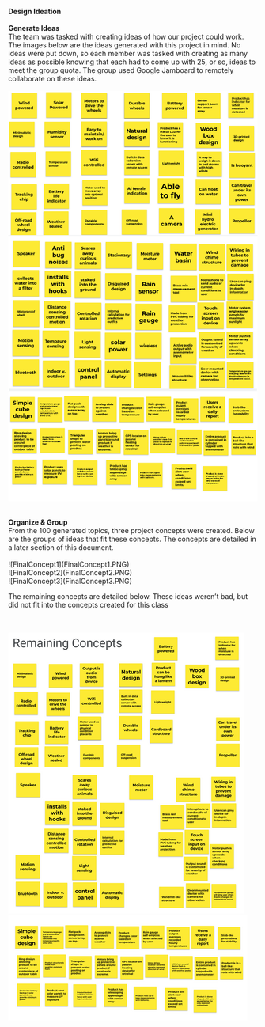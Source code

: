 <b><h>Design Ideation</h></b>
<br><br>
<b>Generate Ideas</b>
<br>
The team was tasked with creating ideas of how our project could work. The images below are the ideas generated with this project in mind. No ideas were put down, so each member was tasked with creating as many ideas as possible knowing that each had to come up with 25, or so, ideas to meet the group quota. The group used Google Jamboard to remotely collaborate on these ideas.
<br><br>
![Concept1](Concepts1.PNG)
<br>
![Concept2](Concepts2.PNG)
<br>
![Concept3](Concepts3.PNG)

<br>
<b>Organize & Group</b>
<br>
From the 100 generated topics, three project concepts were created. Below are the groups of ideas that fit these concepts. The concepts are detailed in a later section of this document.
<br><br>
![FinalConcept1](FinalConcept1.PNG)
<br>
![FinalConcept2](FinalConcept2.PNG)
<br>
![FinalConcept3](FinalConcept3.PNG)
 
The remaining concepts are detailed below. These ideas weren’t bad, but did not fit into the concepts created for this class

<br><br>
![Leftovers1](Remains1.PNG)
<br>
![Leftovers2](Remains2.PNG)
<br>
